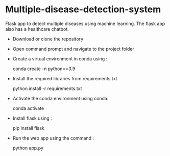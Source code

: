 # Multiple-disease-detection-system
Flask app to detect multiple diseases using machine learning. The flask app also has a healthcare chatbot.


- Download or clone the repository
- Open command prompt and navigate to the project folder
- Create a virtual environment in conda using :
    
    conda create -n <env name> python==3.9

- Install the required libraries from requirements.txt

    python install -r requirements.txt
    
- Activate the conda environment using conda: 

    conda activate <env name>
    
- Install flask using :

    pip install flask
    
- Run the web app using the command :

    python app.py
